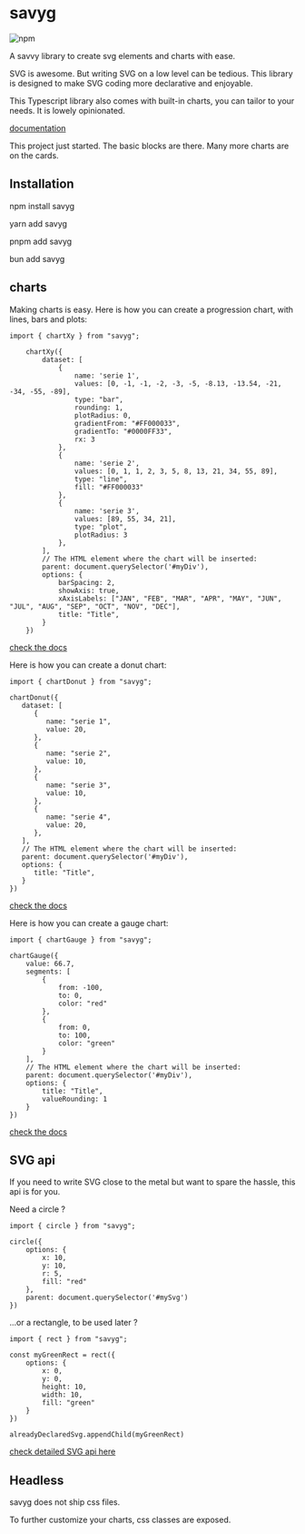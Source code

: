 # savyg

![npm](https://img.shields.io/npm/v/savyg)

A savvy library to create svg elements and charts with ease.

SVG is awesome. But writing SVG on a low level can be tedious. This library is designed to make SVG coding more declarative and enjoyable.

This Typescript library also comes with built-in charts, you can tailor to your needs. It is lowely opinionated.

[documentation](https://savyg.graphieros.com)

This project just started.
The basic blocks are there. Many more charts are on the cards.


## Installation

npm install savyg

yarn add savyg

pnpm add savyg

bun add savyg


## charts

Making charts is easy. Here is how you can create a progression chart, with lines, bars and plots:

```
import { chartXy } from "savyg";

    chartXy({
        dataset: [
            {
                name: 'serie 1',
                values: [0, -1, -1, -2, -3, -5, -8.13, -13.54, -21, -34, -55, -89],
                type: "bar",
                rounding: 1,
                plotRadius: 0,
                gradientFrom: "#FF000033",
                gradientTo: "#0000FF33",
                rx: 3
            },
            {
                name: 'serie 2',
                values: [0, 1, 1, 2, 3, 5, 8, 13, 21, 34, 55, 89],
                type: "line",
                fill: "#FF000033"
            },
            {
                name: 'serie 3',
                values: [89, 55, 34, 21],
                type: "plot",
                plotRadius: 3
            },
        ],
        // The HTML element where the chart will be inserted:
        parent: document.querySelector('#myDiv'),
        options: {
            barSpacing: 2,
            showAxis: true,
            xAxisLabels: ["JAN", "FEB", "MAR", "APR", "MAY", "JUN", "JUL", "AUG", "SEP", "OCT", "NOV", "DEC"],
            title: "Title",
        }
    })

```

[check the docs](https://savyg.graphieros.com/docs#charts)

Here is how you can create a donut chart:

```
import { chartDonut } from "savyg";

chartDonut({
   dataset: [
      {
         name: "serie 1",
         value: 20,
      },
      {
         name: "serie 2",
         value: 10,
      },
      {
         name: "serie 3",
         value: 10,
      },
      {
         name: "serie 4",
         value: 20,
      },
   ],
   // The HTML element where the chart will be inserted:
   parent: document.querySelector('#myDiv'),
   options: {
      title: "Title",
   }
})

```

[check the docs](https://savyg.graphieros.com/docs#charts)

Here is how you can create a gauge chart:

```
import { chartGauge } from "savyg";

chartGauge({
    value: 66.7,
    segments: [
        {
            from: -100,
            to: 0,
            color: "red"
        },
        {
            from: 0,
            to: 100,
            color: "green"
        }
    ],
    // The HTML element where the chart will be inserted:
    parent: document.querySelector('#myDiv'),
    options: {
        title: "Title",
        valueRounding: 1
    }
})

```

[check the docs](https://savyg.graphieros.com/docs#charts)


## SVG api

If you need to write SVG close to the metal but want to spare the hassle, this api is for you.

Need a circle ?

```
import { circle } from "savyg";

circle({
    options: {
        x: 10,
        y: 10,
        r: 5,
        fill: "red"
    },
    parent: document.querySelector('#mySvg')
})

```

...or a rectangle, to be used later ?

```
import { rect } from "savyg";

const myGreenRect = rect({
    options: {
        x: 0,
        y: 0,
        height: 10,
        width: 10,
        fill: "green"
    }
})

alreadyDeclaredSvg.appendChild(myGreenRect)

```
[check detailed SVG api here](https://savyg.graphieros.com/docs#svgapi)


## Headless

savyg does not ship css files.

To further customize your charts, css classes are exposed.